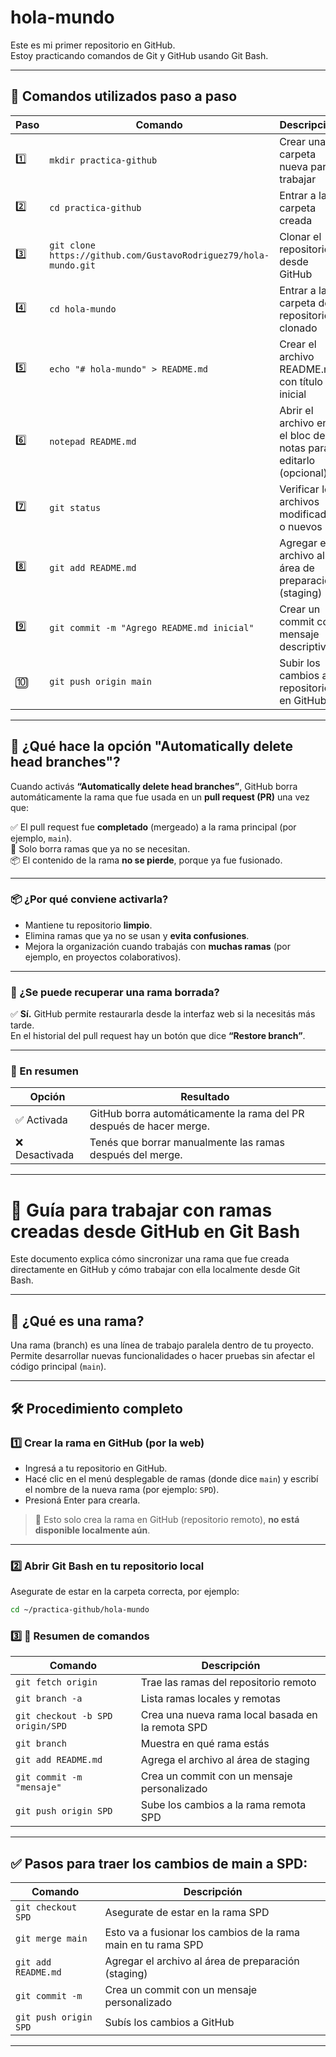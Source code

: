 # hola-mundo

Este es mi primer repositorio en GitHub.  
Estoy practicando comandos de Git y GitHub usando Git Bash.

---

## 🧰 Comandos utilizados paso a paso

| Paso | Comando | Descripción |
|------|---------|-------------|
| 1️⃣ | `mkdir practica-github` | Crear una carpeta nueva para trabajar |
| 2️⃣ | `cd practica-github` | Entrar a la carpeta creada |
| 3️⃣ | `git clone https://github.com/GustavoRodriguez79/hola-mundo.git` | Clonar el repositorio desde GitHub |
| 4️⃣ | `cd hola-mundo` | Entrar a la carpeta del repositorio clonado |
| 5️⃣ | `echo "# hola-mundo" > README.md` | Crear el archivo README.md con título inicial |
| 6️⃣ | `notepad README.md` | Abrir el archivo en el bloc de notas para editarlo (opcional) |
| 7️⃣ | `git status` | Verificar los archivos modificados o nuevos |
| 8️⃣ | `git add README.md` | Agregar el archivo al área de preparación (staging) |
| 9️⃣ | `git commit -m "Agrego README.md inicial"` | Crear un commit con mensaje descriptivo |
| 🔟 | `git push origin main` | Subir los cambios al repositorio en GitHub |

---

## 🧹 ¿Qué hace la opción "Automatically delete head branches"?

Cuando activás **“Automatically delete head branches”**, GitHub borra automáticamente la rama que fue usada en un **pull request (PR)** una vez que:

✅ El pull request fue **completado** (mergeado) a la rama principal (por ejemplo, `main`).  
🚫 Solo borra ramas que ya no se necesitan.  
📦 El contenido de la rama **no se pierde**, porque ya fue fusionado.

---

### 📦 ¿Por qué conviene activarla?

- Mantiene tu repositorio **limpio**.
- Elimina ramas que ya no se usan y **evita confusiones**.
- Mejora la organización cuando trabajás con **muchas ramas** (por ejemplo, en proyectos colaborativos).

---

### 🔁 ¿Se puede recuperar una rama borrada?

✅ **Sí.** GitHub permite restaurarla desde la interfaz web si la necesitás más tarde.  
En el historial del pull request hay un botón que dice **“Restore branch”**.

---

### 🧠 En resumen

| Opción      | Resultado |
|-------------|-----------|
| ✅ Activada  | GitHub borra automáticamente la rama del PR después de hacer merge. |
| ❌ Desactivada | Tenés que borrar manualmente las ramas después del merge. |

---

# 📘 Guía para trabajar con ramas creadas desde GitHub en Git Bash

Este documento explica cómo sincronizar una rama que fue creada directamente en GitHub y cómo trabajar con ella localmente desde Git Bash.

---

## 🌿 ¿Qué es una rama?

Una rama (branch) es una línea de trabajo paralela dentro de tu proyecto. Permite desarrollar nuevas funcionalidades o hacer pruebas sin afectar el código principal (`main`).

---

## 🛠️ Procedimiento completo

### 1️⃣ Crear la rama en GitHub (por la web)

- Ingresá a tu repositorio en GitHub.
- Hacé clic en el menú desplegable de ramas (donde dice `main`) y escribí el nombre de la nueva rama (por ejemplo: `SPD`).
- Presioná Enter para crearla.

> 📌 Esto solo crea la rama en GitHub (repositorio remoto), **no está disponible localmente aún**.

---

### 2️⃣ Abrir Git Bash en tu repositorio local

Asegurate de estar en la carpeta correcta, por ejemplo:
```bash
cd ~/practica-github/hola-mundo
```
### 3️⃣ 🧠 Resumen de comandos

| Comando                            | Descripción                                                |
|-----------------------------------|------------------------------------------------------------|
| `git fetch origin`                | Trae las ramas del repositorio remoto                     |
| `git branch -a`                   | Lista ramas locales y remotas                             |
| `git checkout -b SPD origin/SPD`  | Crea una nueva rama local basada en la remota SPD         |
| `git branch`                      | Muestra en qué rama estás                                 |
| `git add README.md`               | Agrega el archivo al área de staging                      |
| `git commit -m "mensaje"`         | Crea un commit con un mensaje personalizado               |
| `git push origin SPD`             | Sube los cambios a la rama remota SPD                     |
---

## ✅ Pasos para traer los cambios de main a SPD:

| Comando                            | Descripción                                                |
|-----------------------------------|------------------------------------------------------------|
| `git checkout SPD`                | Asegurate de estar en la rama SPD                     |
| `git merge main`                   | Esto va a fusionar los cambios de la rama main en tu rama SPD |
| `git add README.md` | Agregar el archivo al área de preparación (staging) |
|`git commit -m`|Crea un commit con un mensaje personalizado | 
|`git push origin SPD`|Subís los cambios a GitHub|
---
